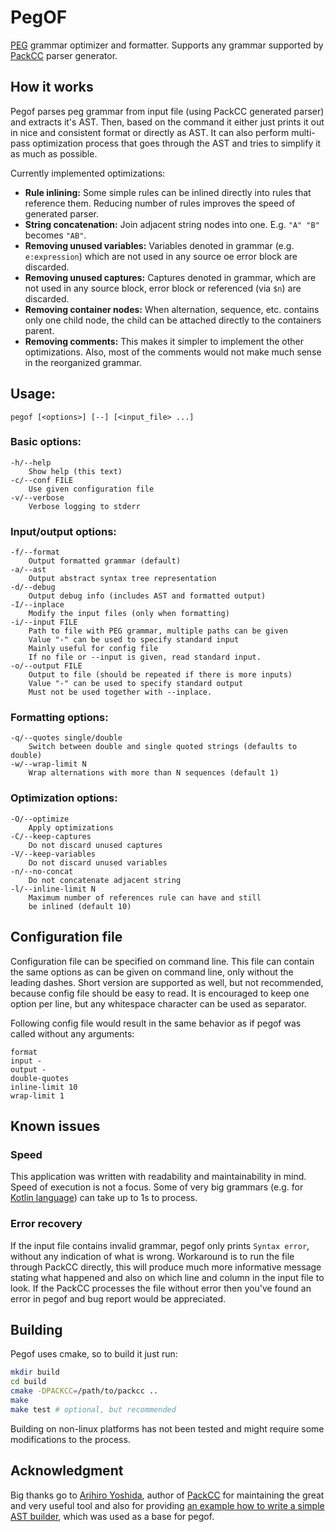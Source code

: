 # PegOF

[PEG](https://en.wikipedia.org/wiki/Parsing_expression_grammar) grammar optimizer and formatter.
Supports any grammar supported by [PackCC](https://github.com/arithy/packcc) parser generator.

## How it works

Pegof parses peg grammar from input file (using PackCC generated parser) and extracts it's AST.
Then, based on the command it either just prints it out in nice and consistent format or directly as AST.
It can also perform multi-pass optimization process that goes through the AST and tries to simplify it
as much as possible.

Currently implemented optimizations:
 - **Rule inlining:** Some simple rules can be inlined directly into rules that reference them. Reducing number of rules improves the speed of generated parser.
 - **String concatenation:** Join adjacent string nodes into one. E.g. `"A" "B"` becomes `"AB"`.
 - **Removing unused variables:** Variables denoted in grammar (e.g. `e:expression`) which are not used in any source oe error block are discarded.
 - **Removing unused captures:** Captures denoted in grammar, which are not used in any source block, error block or referenced (via `$n`) are discarded.
 - **Removing container nodes:** When alternation, sequence, etc. contains only one child node, the child can be attached directly to the containers parent.
 - **Removing comments:** This makes it simpler to implement the other optimizations. Also, most of the comments would not make much sense in the reorganized grammar.

## Usage:
    pegof [<options>] [--] [<input_file> ...]

### Basic options:
    -h/--help
        Show help (this text)
    -c/--conf FILE
        Use given configuration file
    -v/--verbose
        Verbose logging to stderr

### Input/output options:
    -f/--format
        Output formatted grammar (default)
    -a/--ast
        Output abstract syntax tree representation
    -d/--debug
        Output debug info (includes AST and formatted output)
    -I/--inplace
        Modify the input files (only when formatting)
    -i/--input FILE
        Path to file with PEG grammar, multiple paths can be given
        Value "-" can be used to specify standard input
        Mainly useful for config file
        If no file or --input is given, read standard input.
    -o/--output FILE
        Output to file (should be repeated if there is more inputs)
        Value "-" can be used to specify standard output
        Must not be used together with --inplace.

### Formatting options:
    -q/--quotes single/double
        Switch between double and single quoted strings (defaults to double)
    -w/--wrap-limit N
        Wrap alternations with more than N sequences (default 1)

### Optimization options:
    -O/--optimize
        Apply optimizations
    -C/--keep-captures
        Do not discard unused captures
    -V/--keep-variables
        Do not discard unused variables
    -n/--no-concat
        Do not concatenate adjacent string
    -l/--inline-limit N
        Maximum number of references rule can have and still
        be inlined (default 10)

## Configuration file

Configuration file can be specified on command line. This file can contain the same options as can be given
on command line, only without the leading dashes. Short version are supported as well, but not recommended,
because config file should be easy to read. It is encouraged to keep one option per line, but any whitespace
character can be used as separator.

Following config file would result in the same behavior as if pegof was called without any arguments:
```
format
input -
output -
double-quotes
inline-limit 10
wrap-limit 1
```

## Known issues

### Speed

This application was written with readability and maintainability in mind. Speed of execution is not a focus.
Some of very big grammars (e.g. for [Kotlin language](https://github.com/universal-ctags/ctags/blob/master/peg/kotlin.peg))
can take up to 1s to process.

### Error recovery

If the input file contains invalid grammar, pegof only prints `Syntax error`, without any indication of what is wrong.
Workaround is to run the file through PackCC directly, this will produce much more informative message stating what
happened and also on which line and column in the input file to look. If the PackCC processes the file without error
then you've found an error in pegof and bug report would be appreciated.

## Building

Pegof uses cmake, so to build it just run:

```sh
mkdir build
cd build
cmake -DPACKCC=/path/to/packcc ..
make
make test # optional, but recommended
```

Building on non-linux platforms has not been tested and might require some modifications to the process.

## Acknowledgment

Big thanks go to [Arihiro Yoshida](https://github.com/arithy), author of [PackCC](https://github.com/arithy/packcc)
for maintaining the great and very useful tool and also for providing
[an example how to write a simple AST builder](https://github.com/arithy/packcc/tree/master/examples/ast-tinyc),
which was used as a base for pegof.
